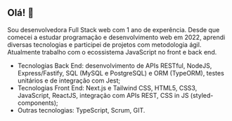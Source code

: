 ## Olá! 👋

Sou desenvolvedora Full Stack web com 1 ano de experência. Desde que comecei a estudar programação e desenvolvimento web em 2022, aprendi diversas tecnologias e participei de projetos com metodologia ágil. Atualmente trabalho com o ecossistema JavaScript no front e back end.

+ Tecnologias Back End: desenvolvimento de APIs RESTful, NodeJS, Express/Fastify, SQL (MySQL e PostgreSQL) e ORM (TypeORM), testes unitários e de integração com Jest;
+ Tecnologias Front End: Next.js e Tailwind CSS, HTML5, CSS3, JavaScript, ReactJS, integração com APIs REST, CSS in JS (styled-components);
+ Outras tecnologias: TypeScript, Scrum, GIT.

<!--
**julia-gabgomes/julia-gabgomes** is a ✨ _special_ ✨ repository because its `README.md` (this file) appears on your GitHub profile.

Here are some ideas to get you started:

- 🔭 I’m currently working on ...
- 🌱 I’m currently learning ...
- 👯 I’m looking to collaborate on ...
- 🤔 I’m looking for help with ...
- 💬 Ask me about ...
- 📫 How to reach me: ...
- 😄 Pronouns: ...
- ⚡ Fun fact: ...
-->
